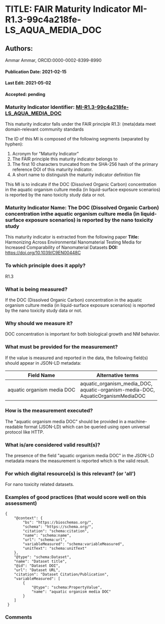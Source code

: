 # TITLE: FAIR Maturity Indicator MI-R1.3-99c4a218fe-LS_AQUA_MEDIA_DOC

## Authors: 
Ammar Ammar, ORCID:0000-0002-8399-8990

#### Publication Date: 2021-02-15
#### Last Edit: 2021-05-02
#### Accepted: pending

### Maturity Indicator Identifier: [MI-R1.3-99c4a218fe-LS_AQUA_MEDIA_DOC](https://w3id.org/fair/maturity_indicator/terms/Gen2/MI-R1.3-99c4a218fe-LS_AQUA_MEDIA_DOC)

This maturity indicator falls under the FAIR principle R1.3:
(meta)data meet domain-relevant community standards

The ID of this MI is composed of the following segments (separated by hyphen):
1. Acronym for "Maturity Indicator"
1. The FAIR principle this maturity indicator belongs to
1. The first 10 characters truncated from the SHA-256 hash of the primary reference DOI of this maturity indicator.
1. A short name to distinguish the maturity indicator definition file

This MI is to indicate if the DOC (Dissolved Organic Carbon) concentration in the aquatic organism culture media (in liquid-surface exposure scenarios) is reported by the nano toxicity study data or not.

### Maturity Indicator Name:  The DOC (Dissolved Organic Carbon) concentration inthe aquatic organism culture media (in liquid-surface exposure scenarios) is reported by the nano toxicity study

This maturity indicator is extracted from the following paper 
**Title:** Harmonizing Across Environmental Nanomaterial Testing Media for Increased Comparability of Nanomaterial Datasets
**DOI:** https://doi.org/10.1039/C9EN00448C

### To which principle does it apply?  
R1.3

### What is being measured?
If the DOC (Dissolved Organic Carbon) concentration in the aquatic organism culture media (in liquid-surface exposure scenarios) is reported by the nano toxicity study data or not.

### Why should we measure it?
DOC concentration is important for both biological growth and NM behavior.

### What must be provided for the measurement?
If the value is measured and reported in the data, the following field(s) should appear in JSON-LD metadata: 

| Field Name                 | Alternative terms                                                                      |
| -------------------------- | -------------------------------------------------------------------------------------- |
| aquatic organism media DOC | aquatic_organism_media_DOC,<br>aquatic-organism-media-DOC,<br>AquaticOrganismMediaDOC  |

### How is the measurement executed?
The "aquatic organism media DOC" should be provided in a machine-readable format (JSON-LD) which can be queried using open universal protocol like HTTP.

### What is/are considered valid result(s)?
The presence of the field "aquatic organism media DOC" in the JSON-LD metadata means the measurement is reported which is the valid result.

### For which digital resource(s) is this relevant? (or 'all')
For nano toxicity related datasets.  

### Examples of good practices (that would score well on this assessment)
```{json}
{
 	"@context": {
 		"bs": "https://bioschemas.org/",
 		"schema": "https://schema.org/",
 		"citation": "schema:citation",
 		"name": "schema:name",
 		"url": "schema:url",
 		"variableMeasured": "schema:variableMeasured",
 		"unitText": "schema:unitText"
 	},
 	"@type": "schema:Dataset",
 	"name": "Dataset title",
 	"@id": "Dataset DOI",
 	"url": "Dataset URL",
 	"citation": "Dataset Citation/Publication",
 	"variableMeasured": [
 		{
 			"@type": "schema:PropertyValue",
 			"name": "aquatic organism media DOC"
 		}
 	]
 }
```

### Comments

